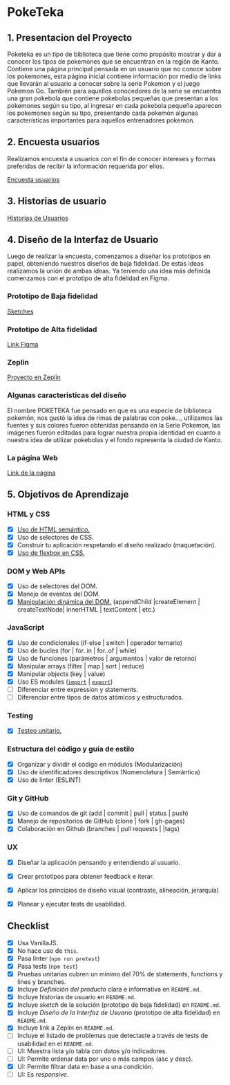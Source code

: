# PokeTeka

## 1. Presentacion del Proyecto
Poketeka es un tipo de biblioteca que tiene como propósito mostrar y dar a conocer los tipos de pokemones que se encuentran en la región de Kanto.    Contiene una página principal pensada en un usuario que no conoce sobre los pokemones, esta página inicial contiene información por medio de links que llevarán al usuario a conocer sobre la serie Pokemon y el juego Pokemon Go. También para aquellos conocedores de la serie se encuentra una gran pokebola que contiene pokebolas pequeñas que presentan a los pokemones según su tipo, al ingresar en cada pokebola pequeña aparecen los pokemones según su tipo, presentando cada pokemón algunas características importantes para aquellos entrenadores pokemon.



## 2. Encuesta usuarios
Realizamos encuesta a usuarios con el fin de conocer intereses y formas preferidas de recibir la información requerida por ellos.

 [Encuesta usuarios](https://imgur.com/a/ESQ44Nr)


## 3. Historias de usuario

[Historias de Usuarios](https://imgur.com/fqKoTrL)


## 4. Diseño de la Interfaz de Usuario

Luego de realizar la encuesta, comenzamos a diseñar los prototipos en papel, obteniendo nuestros diseños de baja fidelidad. De estas ideas realizamos la unión de ambas ideas. Ya teniendo una idea más definida comenzamos con el prototipo de alta fidelidad en Figma.


### Prototipo de Baja fidelidad

[Sketches](https://imgur.com/a/Ir6r7rK)

### Prototipo de Alta fidelidad

[Link Figma](https://www.figma.com/file/SuLxTOmLr00c9FUSI8xz9t/Untitled?node-id=0%3A1)


### Zeplin

[Proyecto en Zeplin](https://zpl.io/bL6yNkD)


### Algunas caracteristicas del diseño

El nombre POKETEKA fue pensado en que es una especie de biblioteca pokemón, nos gustó la idea de rimas de palabras con poke…, utilizamos las fuentes y sus colores fueron obtenidas pensando en la Serie Pokemon, las imágenes fueron editadas para lograr nuestra propia identidad en cuanto a nuestra idea de utilizar pokebolas y el fondo representa la ciudad de Kanto.


### La página Web 

[Link de la página](https://gi-isler.github.io/SCL015-data-lovers/scr/index.html)



## 5. Objetivos de Aprendizaje

### HTML y CSS

* [x] [Uso de HTML semántico.](https://developer.mozilla.org/en-US/docs/Glossary/Semantics#Semantics_in_HTML)
* [x] Uso de selectores de CSS.
* [x] Construir tu aplicación respetando el diseño realizado (maquetación).
* [x] [Uso de flexbox en CSS.](https://css-tricks.com/snippets/css/a-guide-to-flexbox/)

### DOM y Web APIs

* [x] Uso de selectores del DOM.
* [x] Manejo de eventos del DOM.
* [x] [Manipulación dinámica del DOM.](https://developer.mozilla.org/es/docs/Referencia_DOM_de_Gecko/Introducci%C3%B3n)
(appendChild |createElement | createTextNode| innerHTML | textContent | etc.)

### JavaScript

* [x] Uso de condicionales (if-else | switch | operador ternario)
* [x] Uso de bucles (for | for..in | for..of | while)
* [x] Uso de funciones (parámetros | argumentos | valor de retorno)
* [x] Manipular arrays (filter | map | sort | reduce)
* [x] Manipular objects (key | value)
* [x] Uso ES modules ([`import`](https://developer.mozilla.org/en-US/docs/Web/JavaScript/Reference/Statements/import)
| [`export`](https://developer.mozilla.org/en-US/docs/Web/JavaScript/Reference/Statements/export))
* [ ] Diferenciar entre expression y statements.
* [ ] Diferenciar entre tipos de datos atómicos y estructurados.

### Testing

* [x] [Testeo unitario.](https://jestjs.io/docs/es-ES/getting-started)

### Estructura del código y guía de estilo

* [x] Organizar y dividir el código en módulos (Modularización)
* [x] Uso de identificadores descriptivos (Nomenclatura | Semántica)
* [x] Uso de linter (ESLINT)

### Git y GitHub

* [x] Uso de comandos de git (add | commit | pull | status | push)
* [x] Manejo de repositorios de GitHub (clone | fork | gh-pages)
* [x] Colaboración en Github (branches | pull requests | |tags)

### UX

* [x] Diseñar la aplicación pensando y entendiendo al usuario.
* [x] Crear prototipos para obtener feedback e iterar.
* [x] Aplicar los principios de diseño visual (contraste, alineación, jerarquía)
* [x] Planear y ejecutar tests de usabilidad.


## Checklist
* [x] Usa VanillaJS.
* [x] No hace uso de `this`.
* [x] Pasa linter (`npm run pretest`)
* [x] Pasa tests (`npm test`)
* [x] Pruebas unitarias cubren un mínimo del 70% de statements, functions y
  lines y branches.
* [x] Incluye _Definición del producto_ clara e informativa en `README.md`.
* [x] Incluye historias de usuario en `README.md`.
* [x] Incluye _sketch_ de la solución (prototipo de baja fidelidad) en
  `README.md`.
* [x] Incluye _Diseño de la Interfaz de Usuario_ (prototipo de alta fidelidad)
  en `README.md`.
* [x] Incluye link a Zeplin en `README.md`.
* [ ] Incluye el listado de problemas que detectaste a través de tests de
  usabilidad en el `README.md`.
* [ ] UI: Muestra lista y/o tabla con datos y/o indicadores.
* [ ] UI: Permite ordenar data por uno o más campos (asc y desc).
* [x] UI: Permite filtrar data en base a una condición.
* [ ] UI: Es _responsive_.